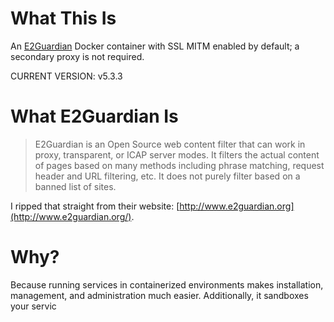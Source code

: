 # What This Is
 An [E2Guardian](https://github.com/e2guardian/e2guardian) Docker container with SSL MITM enabled by default; a secondary proxy is not required.

CURRENT VERSION:  v5.3.3

# What E2Guardian Is

> E2Guardian is an Open Source web content filter that can work in proxy, transparent, or ICAP server modes.  It filters the actual content of pages based on many methods including phrase matching, request header and URL filtering, etc.  It does not purely filter based on a banned list of sites.

I ripped that straight from their website: [http://www.e2guardian.org](http://www.e2guardian.org/).

# Why?
Because running services in containerized environments makes installation, management, and administration much easier.  Additionally, it sandboxes your servic
 
<!--stackedit_data:
eyJoaXN0b3J5IjpbNjA5ODgyOTI2XX0=
-->